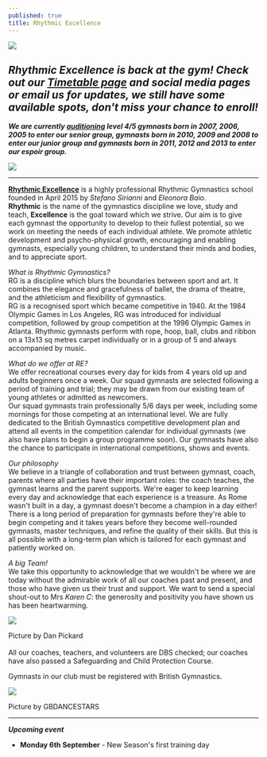 ```yaml
---
published: true
title: Rhythmic Excellence
---
```

![](/assets/re.png)

## ***Rhythmic Excellence is back at the gym!  Check out our [Timetable page](https://www.rhythmicexcellence.london/timetable) and social media pages or email us for updates, we still have some available spots, don't miss your chance to enroll!***

***We are currently [auditioning](https://www.instagram.com/p/COfA5AoBnEu/) level 4/5 gymnasts born in 2007, 2006, 2005 to enter our senior group, gymnasts born in 2010, 2009 and 2008 to enter our junior group and gymnasts born in 2011, 2012 and 2013 to enter our espoir group.***

![](/assets/screenshot-2021-06-30-at-15.25.55.png)

- - -

**[Rhythmic Excellence](https://www.youtube.com/watch?v=qRxN1Yk1A5w)** is a highly professional Rhythmic Gymnastics school founded in April 2015 by *Stefano Sirianni* and *Eleonora Baio*. \
**Rhythmic** is the name of the gymnastics discipline we love, study and teach, **Excellence** is the goal toward which we strive. Our aim is to give each gymnast the opportunity to develop to their fullest potential, so we work on meeting the needs of each individual athlete. We promote athletic development and psycho-physical growth, encouraging and enabling gymnasts, especially young children, to understand their minds and bodies, and to appreciate sport. 

*What is Rhythmic Gymnastics?* \
RG is a discipline which blurs the boundaries between sport and art. It combines the elegance and gracefulness of ballet, the drama of theatre, and the athleticism and flexibility of gymnastics. \
RG is a recognised sport which became competitive in 1940. At the 1984 Olympic Games in Los Angeles, RG was introduced for individual competition, followed by group competition at the 1996 Olympic Games in Atlanta. Rhythmic gymnasts perform with rope, hoop, ball, clubs and ribbon on a 13x13 sq metres carpet individually or in a group of 5 and always accompanied by music. 

*What do we offer at RE?* \
We offer recreational courses every day for kids from 4 years old up and adults beginners once a week. Our squad gymnasts are selected following a period of training and trial; they may be drawn from our existing team of young athletes or admitted as newcomers. \
Our squad gymnasts train professionally 5/6 days per week, including some mornings for those competing at an international level. We are fully dedicated to the British Gymnastics competitive development plan and attend all events in the competition calendar for individual gymnasts (we also have plans to begin a group programme soon). Our gymnasts have also the chance to participate in international competitions, shows and events.

*Our philosophy* \
We believe in a triangle of collaboration and trust between gymnast, coach, parents where all parties have their important roles: the coach teaches, the gymnast learns and the parent supports. We're eager to keep learning every day and acknowledge that each experience is a treasure. As Rome wasn't built in a day, a gymnast doesn't become a champion in a day either! There is a long period of preparation for gymnasts before they're able to begin competing and it takes years before they become well-rounded gymnasts, master techniques, and refine the quality of their skills. But this is all possible with a long-term plan which is tailored for each gymnast and patiently worked on.

*A big Team!*\
We take this opportunity to acknowledge that we wouldn't be where we are today without the admirable work of all our coaches past and present, and those who have given us their trust and support. We want to send a special shout-out to Mrs *Karen C*: the generosity and positivity you have shown us has been heartwarming.

![](/assets/dan_0018b.jpg)

Picture by Dan Pickard\
\
All our coaches, teachers, and volunteers are DBS checked; our coaches have also passed a Safeguarding and Child Protection Course.

Gymnasts in our club must be registered with British Gymnastics.

![](/assets/img_5457.png)

Picture by GBDANCESTARS

- - -

***Upcoming event***  

* **Monday 6th September** - New Season's first training day